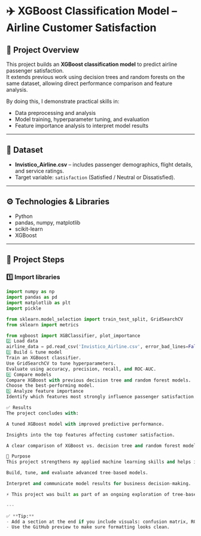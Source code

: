 # ✈️ XGBoost Classification Model – Airline Customer Satisfaction

## 📍 Project Overview
This project builds an **XGBoost classification model** to predict airline passenger satisfaction.  
It extends previous work using decision trees and random forests on the same dataset, allowing direct performance comparison and feature analysis.

By doing this, I demonstrate practical skills in:
- Data preprocessing and analysis
- Model training, hyperparameter tuning, and evaluation
- Feature importance analysis to interpret model results

---

## 📂 Dataset
- **Invistico_Airline.csv** – includes passenger demographics, flight details, and service ratings.
- Target variable: `satisfaction` (Satisfied / Neutral or Dissatisfied).

---

## ⚙️ Technologies & Libraries
- Python
- pandas, numpy, matplotlib
- scikit-learn
- XGBoost

---

## 🧰 Project Steps

### 1️⃣ Import libraries
```python
import numpy as np
import pandas as pd
import matplotlib as plt
import pickle

from sklearn.model_selection import train_test_split, GridSearchCV
from sklearn import metrics

from xgboost import XGBClassifier, plot_importance
2️⃣ Load data
airline_data = pd.read_csv('Invistico_Airline.csv', error_bad_lines=False)
3️⃣ Build & tune model
Train an XGBoost classifier.
Use GridSearchCV to tune hyperparameters.
Evaluate using accuracy, precision, recall, and ROC-AUC.
4️⃣ Compare models
Compare XGBoost with previous decision tree and random forest models.
Choose the best-performing model.
5️⃣ Analyze feature importance
Identify which features most strongly influence passenger satisfaction.

✅ Results
The project concludes with:

A tuned XGBoost model with improved predictive performance.

Insights into the top features affecting customer satisfaction.

A clear comparison of XGBoost vs. decision tree and random forest models.

📌 Purpose
This project strengthens my applied machine learning skills and helps illustrate my ability to:

Build, tune, and evaluate advanced tree-based models.

Interpret and communicate model results for business decision-making.

⚡ This project was built as part of an ongoing exploration of tree-based models and boosting techniques in machine learning.

---

✅ **Tip:**  
- Add a section at the end if you include visuals: confusion matrix, ROC curve, or feature importance plots.
- Use the GitHub preview to make sure formatting looks clean.
